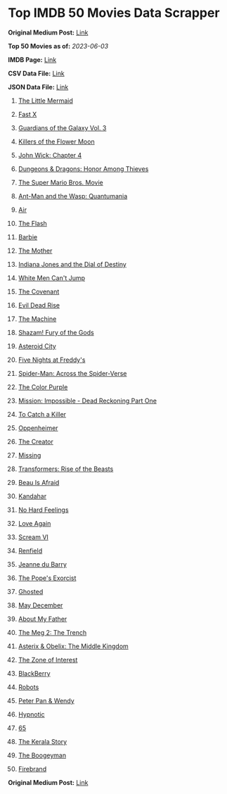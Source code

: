 # Top IMDB 50 Movies Data Scrapper

**Original Medium Post:** [Link](https://medium.com/@nishantsahoo/which-movie-should-i-watch-5c83a3c0f5b1) 

**Top 50 Movies as of:** _2023-06-03_

**IMDB Page:** [Link](http://www.imdb.com/search/title?release_date=2023,2023&title_type=feature)

**CSV Data File:** [Link](/Data/data.csv)

**JSON Data File:** [Link](/Data/data.json)

1. [The Little Mermaid](https://www.imdb.com/title/tt5971474/?ref_=adv_li_tt)

2. [Fast X](https://www.imdb.com/title/tt5433140/?ref_=adv_li_tt)

3. [Guardians of the Galaxy Vol. 3](https://www.imdb.com/title/tt6791350/?ref_=adv_li_tt)

4. [Killers of the Flower Moon](https://www.imdb.com/title/tt5537002/?ref_=adv_li_tt)

5. [John Wick: Chapter 4](https://www.imdb.com/title/tt10366206/?ref_=adv_li_tt)

6. [Dungeons & Dragons: Honor Among Thieves](https://www.imdb.com/title/tt2906216/?ref_=adv_li_tt)

7. [The Super Mario Bros. Movie](https://www.imdb.com/title/tt6718170/?ref_=adv_li_tt)

8. [Ant-Man and the Wasp: Quantumania](https://www.imdb.com/title/tt10954600/?ref_=adv_li_tt)

9. [Air](https://www.imdb.com/title/tt16419074/?ref_=adv_li_tt)

10. [The Flash](https://www.imdb.com/title/tt0439572/?ref_=adv_li_tt)

11. [Barbie](https://www.imdb.com/title/tt1517268/?ref_=adv_li_tt)

12. [The Mother](https://www.imdb.com/title/tt6968614/?ref_=adv_li_tt)

13. [Indiana Jones and the Dial of Destiny](https://www.imdb.com/title/tt1462764/?ref_=adv_li_tt)

14. [White Men Can't Jump](https://www.imdb.com/title/tt6436620/?ref_=adv_li_tt)

15. [The Covenant](https://www.imdb.com/title/tt4873118/?ref_=adv_li_tt)

16. [Evil Dead Rise](https://www.imdb.com/title/tt13345606/?ref_=adv_li_tt)

17. [The Machine](https://www.imdb.com/title/tt11040844/?ref_=adv_li_tt)

18. [Shazam! Fury of the Gods](https://www.imdb.com/title/tt10151854/?ref_=adv_li_tt)

19. [Asteroid City](https://www.imdb.com/title/tt14230388/?ref_=adv_li_tt)

20. [Five Nights at Freddy's](https://www.imdb.com/title/tt4589218/?ref_=adv_li_tt)

21. [Spider-Man: Across the Spider-Verse](https://www.imdb.com/title/tt9362722/?ref_=adv_li_tt)

22. [The Color Purple](https://www.imdb.com/title/tt1200263/?ref_=adv_li_tt)

23. [Mission: Impossible - Dead Reckoning Part One](https://www.imdb.com/title/tt9603212/?ref_=adv_li_tt)

24. [To Catch a Killer](https://www.imdb.com/title/tt10275534/?ref_=adv_li_tt)

25. [Oppenheimer](https://www.imdb.com/title/tt15398776/?ref_=adv_li_tt)

26. [The Creator](https://www.imdb.com/title/tt11858890/?ref_=adv_li_tt)

27. [Missing](https://www.imdb.com/title/tt10855768/?ref_=adv_li_tt)

28. [Transformers: Rise of the Beasts](https://www.imdb.com/title/tt5090568/?ref_=adv_li_tt)

29. [Beau Is Afraid](https://www.imdb.com/title/tt13521006/?ref_=adv_li_tt)

30. [Kandahar](https://www.imdb.com/title/tt5761544/?ref_=adv_li_tt)

31. [No Hard Feelings](https://www.imdb.com/title/tt15671028/?ref_=adv_li_tt)

32. [Love Again](https://www.imdb.com/title/tt10276482/?ref_=adv_li_tt)

33. [Scream VI](https://www.imdb.com/title/tt17663992/?ref_=adv_li_tt)

34. [Renfield](https://www.imdb.com/title/tt11358390/?ref_=adv_li_tt)

35. [Jeanne du Barry](https://www.imdb.com/title/tt17277414/?ref_=adv_li_tt)

36. [The Pope's Exorcist](https://www.imdb.com/title/tt13375076/?ref_=adv_li_tt)

37. [Ghosted](https://www.imdb.com/title/tt15326988/?ref_=adv_li_tt)

38. [May December](https://www.imdb.com/title/tt13651794/?ref_=adv_li_tt)

39. [About My Father](https://www.imdb.com/title/tt8373206/?ref_=adv_li_tt)

40. [The Meg 2: The Trench](https://www.imdb.com/title/tt9224104/?ref_=adv_li_tt)

41. [Asterix & Obelix: The Middle Kingdom](https://www.imdb.com/title/tt11210390/?ref_=adv_li_tt)

42. [The Zone of Interest](https://www.imdb.com/title/tt7160372/?ref_=adv_li_tt)

43. [BlackBerry](https://www.imdb.com/title/tt21867434/?ref_=adv_li_tt)

44. [Robots](https://www.imdb.com/title/tt12579470/?ref_=adv_li_tt)

45. [Peter Pan & Wendy](https://www.imdb.com/title/tt5635026/?ref_=adv_li_tt)

46. [Hypnotic](https://www.imdb.com/title/tt8080204/?ref_=adv_li_tt)

47. [65](https://www.imdb.com/title/tt12261776/?ref_=adv_li_tt)

48. [The Kerala Story](https://www.imdb.com/title/tt24268454/?ref_=adv_li_tt)

49. [The Boogeyman](https://www.imdb.com/title/tt3427252/?ref_=adv_li_tt)

50. [Firebrand](https://www.imdb.com/title/tt15000156/?ref_=adv_li_tt)

**Original Medium Post:** [Link](https://medium.com/@nishantsahoo/which-movie-should-i-watch-5c83a3c0f5b1) 

